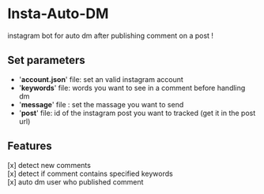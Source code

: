 # Insta-Auto-DM

instagram bot for auto dm after publishing comment on a post !

## Set parameters

-   '**account.json**' file: set an valid instagram account
-   '**keywords**' file: words you want to see in a comment before handling dm
-   '**message**' file : set the massage you want to send
-   '**post**' file: id of the instagram post you want to tracked (get it in the post url)

## Features

[x] detect new comments  
[x] detect if comment contains specified keywords  
[x] auto dm user who published comment
